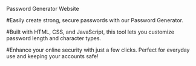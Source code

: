 Password Generator Website



#Easily create strong, secure passwords with our Password Generator. 

#Built with HTML, CSS, and JavaScript, this tool lets you customize password length and character types. 

#Enhance your online security with just a few clicks. Perfect for everyday use and keeping your accounts safe!

